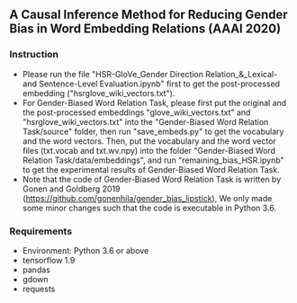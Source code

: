 ## A Causal Inference Method for Reducing Gender Bias in Word Embedding Relations (AAAI 2020)

### Instruction

- Please run the file "HSR-GloVe_Gender Direction Relation_&_Lexical- and Sentence-Level Evaluation.ipynb" first to get the post-processed embedding ("hsrglove_wiki_vectors.txt").
- For Gender-Biased Word Relation Task, please first put the original and the post-processed embeddings "glove_wiki_vectors.txt" and "hsrglove_wiki_vectors.txt" into the "Gender-Biased Word Relation Task/source" folder, then run "save_embeds.py" to get the vocabulary and the word vectors. Then, put the vocabulary and the word vector files (txt.vocab and txt.wv.npy) into the folder "Gender-Biased Word Relation Task/data/embeddings", and run "remaining_bias_HSR.ipynb" to get the experimental results of Gender-Biased Word Relation Task.
- Note that the code of Gender-Biased Word Relation Task is written by Gonen and Goldberg 2019 (https://github.com/gonenhila/gender_bias_lipstick), We only made some minor changes such that the code is executable in Python 3.6.


### Requirements
- Environment: Python 3.6 or above
- tensorflow 1.9
- pandas
- gdown
- requests
